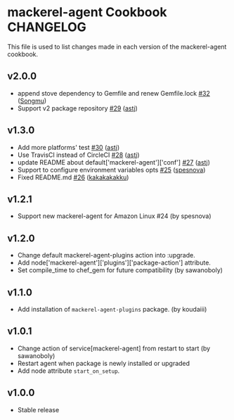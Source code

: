 mackerel-agent Cookbook CHANGELOG
=================================
This file is used to list changes made in each version of the mackerel-agent cookbook.

v2.0.0
------
- append stove dependency to Gemfile and renew Gemfile.lock [#32](https://github.com/mackerelio/cookbook-mackerel-agent/pull/32) ([Songmu](https://github.com/Songmu))
- Support v2 package repository [#29](https://github.com/mackerelio/cookbook-mackerel-agent/pull/29) ([astj](https://github.com/astj))

v1.3.0
------
- Add more platforms' test [#30](https://github.com/mackerelio/cookbook-mackerel-agent/pull/30) ([astj](https://github.com/astj))
- Use TravisCI instead of CircleCI [#28](https://github.com/mackerelio/cookbook-mackerel-agent/pull/28) ([astj](https://github.com/astj))
- update README about default['mackerel-agent']['conf'] [#27](https://github.com/mackerelio/cookbook-mackerel-agent/pull/27) ([astj](https://github.com/astj))
- Support to configure environment variables opts [#25](https://github.com/mackerelio/cookbook-mackerel-agent/pull/25) ([spesnova](https://github.com/spesnova))
- Fixed README.md [#26](https://github.com/mackerelio/cookbook-mackerel-agent/pull/26) ([kakakakakku](https://github.com/kakakakakku))

v1.2.1
------
- Support new mackerel-agent for Amazon Linux #24 (by spesnova)

v1.2.0
------
- Change default mackerel-agent-plugins action into :upgrade.
- Add node['mackerel-agent']['plugins']['package-action'] attribute.
- Set compile_time to chef_gem for future compatibility (by sawanoboly)

v1.1.0
------
- Add installation of `mackerel-agent-plugins` package. (by koudaiii)

v1.0.1
------
- Change action of service[mackerel-agent] from restart to start (by sawanoboly)
- Restart agent when package is newly installed or upgraded
- Add node attribute `start_on_setup`.

v1.0.0
------
- Stable release
